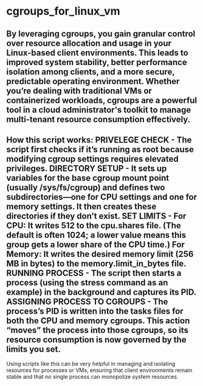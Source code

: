 # cgroups_for_linux_vm
By leveraging cgroups, you gain granular control over resource allocation and usage in your Linux-based client environments. This leads to improved system stability, better performance isolation among clients, and a more secure, predictable operating environment. Whether you’re dealing with traditional VMs or containerized workloads, cgroups are a powerful tool in a cloud administrator's toolkit to manage multi-tenant resource consumption effectively.
-------
How this script works:
PRIVELEGE CHECK - 
The script first checks if it’s running as root because modifying cgroup settings requires elevated privileges.
DIRECTORY SETUP - 
It sets up variables for the base cgroup mount point (usually /sys/fs/cgroup) and defines two subdirectories—one for CPU settings and one for memory settings. It then creates these directories if they don’t exist.
SET LIMITS - 
For CPU: It writes 512 to the cpu.shares file. (The default is often 1024; a lower value means this group gets a lower share of the CPU time.)
For Memory: It writes the desired memory limit (256 MB in bytes) to the memory.limit_in_bytes file.
RUNNING PROCESS - 
The script then starts a process (using the stress command as an example) in the background and captures its PID.
ASSIGNING PROCESS TO CGROUPS - 
The process’s PID is written into the tasks files for both the CPU and memory cgroups. This action “moves” the process into those cgroups, so its resource consumption is now governed by the limits you set.
-------
Using scripts like this can be very helpful in managing and isolating resources for processes or VMs, ensuring that client environments remain stable and that no single process can monopolize system resources.
